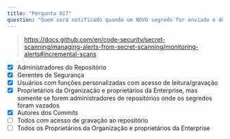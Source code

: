 ```yaml
---
title: "Pergunta 017"
question: "Quem será notificado quando um NOVO segredo for enviado e detectado em um repositório? (Escolha cinco.)"
---
```



> https://docs.github.com/en/code-security/secret-scanning/managing-alerts-from-secret-scanning/monitoring-alerts#incremental-scans
- [x] Administradores do Repositório
- [x] Gerentes de Segurança
- [x] Usuários com funções personalizadas com acesso de leitura/gravação
- [x] Proprietários da Organização e proprietários da Enterprise, mas somente se forem administradores de repositórios onde os segredos foram vazados
- [x] Autores dos Commits
- [ ] Todos com acesso de gravação ao repositório
- [ ] Todos os Proprietários da Organização e proprietários da Enterprise
